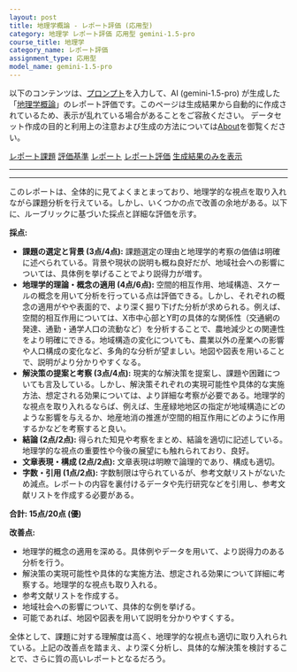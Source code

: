 ```yaml
---
layout: post
title: 地理学概論 - レポート評価 (応用型)
category: 地理学 レポート評価 応用型 gemini-1.5-pro
course_title: 地理学
category_name: レポート評価
assignment_type: 応用型
model_name: gemini-1.5-pro
---
```


以下のコンテンツは、[プロンプト](http://127.0.0.1:8000/generated/地理学/gemini-1.5-pro/prompt_レポート評価-応用型.md)を入力して、AI (gemini-1.5-pro) が生成した「[地理学概論](/contents/地理学/)」のレポート評価です。このページは生成結果から自動的に作成されているため、表示が乱れている場合があることをご容赦ください。
データセット作成の目的と利用上の注意および生成の方法については[About](/About)を御覧ください。

[レポート課題](../レポート課題-応用型)
[評価基準](../評価基準-応用型)
[レポート](../レポート-応用型)
[レポート評価](../レポート評価-応用型)
[生成結果のみを表示](http://127.0.0.1:8000/generated/地理学/gemini-1.5-pro/レポート評価-応用型.md)
  

***
***
  
このレポートは、全体的に見てよくまとまっており、地理学的な視点を取り入れながら課題分析を行えている。しかし、いくつかの点で改善の余地がある。以下に、ルーブリックに基づいた採点と詳細な評価を示す。

**採点:**

* **課題の選定と背景 (3点/4点):** 課題選定の理由と地理学的考察の価値は明確に述べられている。背景や現状の説明も概ね良好だが、地域社会への影響については、具体例を挙げることでより説得力が増す。
* **地理学的理論・概念の適用 (4点/6点):** 空間的相互作用、地域構造、スケールの概念を用いて分析を行っている点は評価できる。しかし、それぞれの概念の適用がやや表面的で、より深く掘り下げた分析が求められる。例えば、空間的相互作用については、X市中心部とY町の具体的な関係性（交通網の発達、通勤・通学人口の流動など）を分析することで、農地減少との関連性をより明確にできる。地域構造の変化についても、農業以外の産業への影響や人口構成の変化など、多角的な分析が望ましい。地図や図表を用いることで、説明がより分かりやすくなる。
* **解決策の提案と考察 (3点/4点):** 現実的な解決策を提案し、課題や困難についても言及している。しかし、解決策それぞれの実現可能性や具体的な実施方法、想定される効果については、より詳細な考察が必要である。地理学的な視点を取り入れるならば、例えば、生産緑地地区の指定が地域構造にどのような影響を与えるか、地産地消の推進が空間的相互作用にどのように作用するかなどを考察すると良い。
* **結論 (2点/2点):** 得られた知見や考察をまとめ、結論を適切に記述している。地理学的な視点の重要性や今後の展望にも触れられており、良好。
* **文章表現・構成 (2点/2点):** 文章表現は明瞭で論理的であり、構成も適切。
* **字数・引用 (1点/2点):** 字数制限は守られているが、参考文献リストがないため減点。レポートの内容を裏付けるデータや先行研究などを引用し、参考文献リストを作成する必要がある。

**合計: 15点/20点 (優)**

**改善点:**

* 地理学的概念の適用を深める。具体例やデータを用いて、より説得力のある分析を行う。
* 解決策の実現可能性や具体的な実施方法、想定される効果について詳細に考察する。地理学的な視点も取り入れる。
* 参考文献リストを作成する。
* 地域社会への影響について、具体的な例を挙げる。
* 可能であれば、地図や図表を用いて説明を分かりやすくする。


全体として、課題に対する理解度は高く、地理学的な視点も適切に取り入れられている。上記の改善点を踏まえ、より深く分析し、具体的な解決策を検討することで、さらに質の高いレポートとなるだろう。
